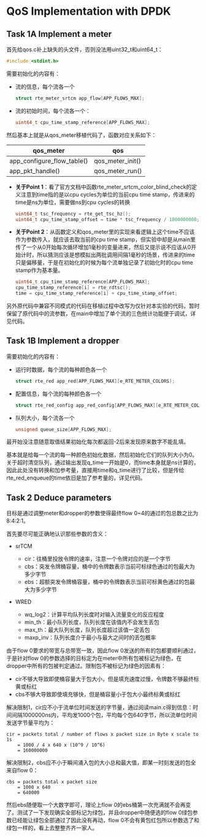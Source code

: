 # QoS Implementation with DPDK

## Task 1A  Implement a meter

首先给qos\.c补上缺失的头文件，否则没法用uint32\_t和uint64\_t：

```c++
#include <stdint.h>
```

需要初始化的内容有：

* 流的信息，每个流各一个

  ```c++
  struct rte_meter_srtcm app_flow[APP_FLOWS_MAX];
  ```

* 流的初始时间，每个流各一个：

  ```c++
  uint64_t cpu_time_stamp_reference[APP_FLOWS_MAX];
  ```

然后基本上就是从qos\_meter移植代码了，函数对应关系如下：

| qos\_meter                      | qos                  |
| ------------------------------- | -------------------- |
| app\_configure\_flow\_table\(\) | qos\_meter\_init\(\) |
| app\_pkt\_handle\(\)            | qos\_meter\_run\(\)  |

* **关于Point 1**：看了官方文档中函数rte\_meter\_srtcm\_color\_blind\_check的定义注意到time指的是以cpu cycles为单位的当前cpu time stamp，传进来的time是ns为单位，需要做ns到cpu cycles的转换

  ```c++
  uint64_t tsc_frequency = rte_get_tsc_hz();
  uint64_t cpu_time_stamp_offset = time * tsc_frequency / 1000000000;
  ```

* **关于Point 2**：从函数定义和qos\_meter里的实现来看逻辑上这个time不应该作为参数传入，就应该去取当前的cpu time stamp，但实验中却是从main里传了一个从0开始每次循环增加1毫秒的变量进来，然后又提示说不应该从0开始计时，所以猜测应该是想模拟出两批调用间隔1毫秒的场景，传进来的time只是偏移量，于是在初始化的时候为每个流单独记录了初始化时的cpu time stamp作为基本量。

  ```c++
  uint64_t cpu_time_stamp_reference[APP_FLOWS_MAX];
  cpu_time_stamp_reference[i] = rte_rdtsc();
  time = cpu_time_stamp_reference[i] + cpu_time_stamp_offset;
  ```

另外原代码中兼容不同模式的代码在移植过程中改写为仅针对本实验的代码，暂时保留了原代码中的流参数，在main中增加了单个流的三色统计功能便于调试，详见代码。

## Task 1B  Implement a dropper

需要初始化的内容有：

* 运行时数据，每个流的每种颜色各一个

  ```c++
  struct rte_red app_red[APP_FLOWS_MAX][e_RTE_METER_COLORS];
  ```

* 配置信息，每个流的每种颜色各一个

  ```c++
  struct rte_red_config app_red_config[APP_FLOWS_MAX][e_RTE_METER_COLORS];
  ```

* 队列大小，每个流各一个

  ```c++
  unsigned queue_size[APP_FLOWS_MAX];
  ```

最开始没注意随意取值结果初始化每次都返回\-2后来发现原来数字不能乱填。

基本就是给每一个流的每一种颜色初始化数据，然后初始化它们的队列大小为0。关于超时清空队列，通过输出发现q\_time一开始是0，而time本身就是ns计算的，因此此处没有转换和加参考量，直接用time和q\_time进行了比较，但是传给rte\_red\_enqueue的time依旧是加了参考量的，详见代码。

## Task 2 Deduce parameters

目标是通过调整meter和dropper的参数使得最终flow 0\~4的通过的包总数之比为8:4:2:1。

首先要尽可能正确地认识那些参数的含义：

* srTCM
  * cir：往桶里投放令牌的速率，注意一个令牌对应的是一个字节
  * cbs：突发令牌桶容量，桶中的令牌数表示当前可标绿色通过的包最大为多少字节
  * ebs：超额突发令牌桶容量，桶中的令牌数表示当前可标黄色通过的包最大为多少字节

* WRED
  * wq\_log2：计算平均队列长度时对输入流量变化的反应程度
  * min\_th：最小队列长度，队列长度在该值内不会发生丢包
  * max\_th：最大队列长度，队列长度超过该值一定丢包
  * maxp\_inv：队列长度介于最小与最大之间时的丢包概率

由于flow 0要求的带宽与总带宽一致，因此flow 0发送的所有的包都要顺利通过，于是针对flow 0的参数选择的目标定为在meter中所有包被标记为绿色，在dropper中所有的包被判定通过。限制包不被标记为绿色的因素有：

* cir不够大导致即使桶容量大于包大小，但是填充速度过慢，令牌数不够最终标黄或标红
* cbs不够大导致即使填充够快，但是桶容量小于包大小最终标黄或标红

解决限制1，cir应不小于流单位时间发送的字节量，通过阅读main\.c得到信息：时间间隔1000000ns内，平均发1000个包，平均每个包640字节，所以流单位时间发送字节量平均为：

```
cir = packets total / number of flows x packet size in Byte x scale to 1s
    = 1000 / 4 x 640 x (10^9 / 10^6)
    = 160000000
```

解决限制2，cbs应不小于瞬间涌入包的大小总和最大值，即某一时刻发送的包全来自flow 0：

```
cbs = packets total x packet size
    = 1000 x 640
    = 640000
```

然后ebs随便取一个大数字即可，理论上flow 0的ebs桶第一次充满就不会再变了。测试了一下发现确实全部标记为绿包，并且dropper中随便选的flow 0绿包参数已经能让绿包全部通过了因此没有再动，flow 0不会有黄包红包所以参数选了和绿包一样的，看上去整整齐齐一家人。